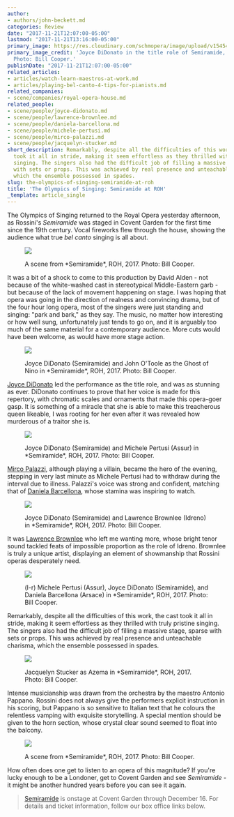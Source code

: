 ```yaml
---
author:
- authors/john-beckett.md
categories: Review
date: "2017-11-21T12:07:00-05:00"
lastmod: "2017-11-21T13:16:00-05:00"
primary_image: https://res.cloudinary.com/schmopera/image/upload/v1545409169/media/webhook-uploads/1511284013827/2017-11-21---square---BC20171116_SEMIRAMIDE_0510-JOYCE-DIDONATO-AS-SEMIRAMIDE-C-ROH.-PHOTO-BILL-COOPER.jpg.jpg
primary_image_credit: 'Joyce DiDonato in the title role of Semiramide, ROH, 2017.
  Photo: Bill Cooper.'
publishDate: "2017-11-21T12:07:00-05:00"
related_articles:
- articles/watch-learn-maestros-at-work.md
- articles/playing-bel-canto-4-tips-for-pianists.md
related_companies:
- scene/companies/royal-opera-house.md
related_people:
- scene/people/joyce-didonato.md
- scene/people/lawrence-brownlee.md
- scene/people/daniela-barcellona.md
- scene/people/michele-pertusi.md
- scene/people/mirco-palazzi.md
- scene/people/jacquelyn-stucker.md
short_description: Remarkably, despite all the difficulties of this work, the cast
  took it all in stride, making it seem effortless as they thrilled with truly pristine
  singing. The singers also had the difficult job of filling a massive stage, sparse
  with sets or props. This was achieved by real presence and unteachable charisma,
  which the ensemble possessed in spades.
slug: the-olympics-of-singing-semiramide-at-roh
title: 'The Olympics of Singing: Semiramide at ROH'
_template: article_single
---
```


The Olympics of Singing returned to the Royal Opera yesterday afternoon, as Rossini's *Semiramide* was staged in Covent Garden for the first time since the 19th century. Vocal fireworks flew through the house, showing the audience what true *bel canto* singing is all about. 

<figure data-type="image">

![](https://res.cloudinary.com/schmopera/image/upload/v1545409169/media/webhook-uploads/1511283679757/2017-11-21---BC20171116_SEMIRAMIDE_0734-SEMIRAMIDE-PRODUCTION-IMAGE-C-ROH.-PHOTO-BILL-COOPER.jpg.jpg)

<figcaption>A scene from *Semiramide*, ROH, 2017. Photo: Bill Cooper.</figcaption>
</figure>

It was a bit of a shock to come to this production by David Alden - not because of the white-washed cast in stereotypical Middle-Eastern garb - but because of the lack of movement happening on stage. I was hoping that opera was going in the direction of realness and convincing drama, but of the four hour long opera, most of the singers were just standing and singing: "park and bark," as they say. The music, no matter how interesting or how well sung, unfortunately just tends to go on, and it is arguably too much of the same material for a contemporary audience. More cuts would have been welcome, as would have more stage action. 

<figure data-type="image">

![](https://res.cloudinary.com/schmopera/image/upload/v1545409169/media/webhook-uploads/1511283687840/2017-11-21---BC20171116_SEMIRAMIDE_0293-JOYCE-DIDONATO-AS-SEMIRAMIDE%2C-ACTOR-JOHN-O'TOOLE-AS-GHOST-OF-NINO-C-ROH.-PHOTO-BILL-COOPER.jpg.jpg)

<figcaption>Joyce DiDonato (Semiramide) and John O'Toole as the Ghost of Nino in *Semiramide*, ROH, 2017. Photo: Bill Cooper.</figcaption>
</figure>

[Joyce DiDonato](/scene/people/joyce-didonato/) led the performance as the title role, and was as stunning as ever. DiDonato continues to prove that her voice is made for this repertory, with chromatic scales and ornaments that made this opera-goer gasp. It is something of a miracle that she is able to make this treacherous queen likeable, I was rooting for her even after it was revealed how murderous of a traitor she is. 

<figure data-type="image">

![](https://res.cloudinary.com/schmopera/image/upload/v1545409169/media/webhook-uploads/1511283735620/2017-11-21---BC20171116_SEMIRAMIDE_0901-JOYCE-DIDONATO-AS-SEMIRAMIDE%2C-MICHELE-PERTUSI-AS-ASSUR-C-ROH.-PHOTO-BILL-COOPER.jpg.jpg)

<figcaption>Joyce DiDonato (Semiramide) and Michele Pertusi (Assur) in *Semiramide*, ROH, 2017. Photo: Bill Cooper.</figcaption>
</figure>

[Mirco Palazzi](/scene/people/mirco-palazzi/), although playing a villain, became the hero of the evening, stepping in very last minute as Michele Pertusi had to withdraw during the interval due to illness. Palazzi's voice was strong and confident, matching that of [Daniela Barcellona](/scene/people/daniela-barcellona/), whose stamina was inspiring to watch. 

<figure data-type="image">

![](https://res.cloudinary.com/schmopera/image/upload/v1545409169/media/webhook-uploads/1511283745670/2017-11-21---BC20171116_SEMIRAMIDE_0348-JOYCE-DIDONATO-AS-SEMIRAMIDE%2C-LAWRENCE-BROWNLEE-C-ROH.-PHOTO-BILL-COOPER.jpg.jpg)

<figcaption>Joyce DiDonato (Semiramide) and Lawrence Brownlee (Idreno) in *Semiramide*, ROH, 2017. Photo: Bill Cooper.</figcaption>
</figure>

It was [Lawrence Brownlee](/scene/people/lawrence-brownlee/) who left me wanting more, whose bright tenor sound tackled feats of impossible proportion as the role of Idreno. Brownlee is truly a unique artist, displaying an element of showmanship that Rossini operas desperately need. 

<figure data-type="image">

![](https://res.cloudinary.com/schmopera/image/upload/v1545409169/media/webhook-uploads/1511283796928/2017-11-21---BC20171116_SEMIRAMIDE_0300-MICHELE-PERTUSI-AS-ASSUR%2C-JOYCE-DIDONATO-AS-SEMIRAMIDE%2C-DANIELA-BARCELONA-AS-ARSACE-C-ROH.-PHOTO-BILL-COOPER.jpg.jpg)

<figcaption>(l-r) Michele Pertusi (Assur), Joyce DiDonato (Semiramide), and Daniela Barcellona (Arsace) in *Semiramide*, ROH, 2017. Photo: Bill Cooper.</figcaption>
</figure>

Remarkably, despite all the difficulties of this work, the cast took it all in stride, making it seem effortless as they thrilled with truly pristine singing. The singers also had the difficult job of filling a massive stage, sparse with sets or props. This was achieved by real presence and unteachable charisma, which the ensemble possessed in spades. 

<figure data-type="image">

![](https://res.cloudinary.com/schmopera/image/upload/v1545409169/media/webhook-uploads/1511283810451/2017-11-21---CBC20171116_SEMIRAMIDE_0967-JACQUELYN-STUCKER-AS-AZEMA-C-ROH.-PHOTO-BILL-COOPER.jpg.jpg)

<figcaption>Jacquelyn Stucker as Azema in *Semiramide*, ROH, 2017. Photo: Bill Cooper.</figcaption>
</figure>

Intense musicianship was drawn from the orchestra by the maestro Antonio Pappano. Rossini does not always give the performers explicit instruction in his scoring, but Pappano is so sensitive to Italian text that he colours the relentless vamping with exquisite storytelling. A special mention should be given to the horn section, whose crystal clear sound seemed to float into the balcony. 

<figure data-type="image">

![](https://res.cloudinary.com/schmopera/image/upload/v1545409169/media/webhook-uploads/1511283820492/2017-11-21---CBC20171116_SEMIRAMIDE_1490-SEMIRAMIDE-PRODUCTION-IMAGE-C-ROH.-PHOTO-BILL-COOPER.jpg.jpg)

<figcaption>A scene from *Semiramide*, ROH, 2017. Photo: Bill Cooper.</figcaption>
</figure>

How often does one get to listen to an opera of this magnitude? If you're lucky enough to be a Londoner, get to Covent Garden and see *Semiramide* - it might be another hundred years before you can see it again.

>[Semiramide](http://www.roh.org.uk/productions/semiramide-by-david-alden) is onstage at Covent Garden through December 16. For details and ticket information, follow our box office links below.
